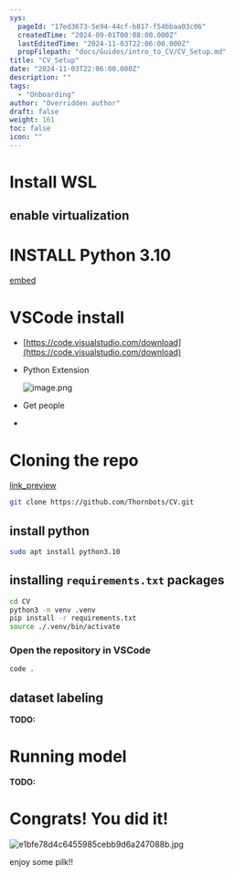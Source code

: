 ```yaml
---
sys:
  pageId: "17ed3673-5e94-44cf-b817-f54bbaa03c06"
  createdTime: "2024-09-01T00:08:00.000Z"
  lastEditedTime: "2024-11-03T22:06:00.000Z"
  propFilepath: "docs/Guides/intro_to_CV/CV_Setup.md"
title: "CV_Setup"
date: "2024-11-03T22:06:00.000Z"
description: ""
tags:
  - "Onboarding"
author: "Overridden author"
draft: false
weight: 161
toc: false
icon: ""
---
```


# Install WSL

## enable virtualization

# INSTALL Python 3.10

[embed](https://www.rose-hulman.edu/class/csse/csse132/2425a/labs/prelab1-wsl2.html)

# VSCode install

- [https://code.visualstudio.com/download](https://code.visualstudio.com/download)
- Python Extension

	![image.png](https://prod-files-secure.s3.us-west-2.amazonaws.com/d518164a-d88e-44d1-a4ee-3adb3bd8bce0/d82b6650-a5e4-4d3c-b8c9-93d817dae00e/image.png?X-Amz-Algorithm=AWS4-HMAC-SHA256&X-Amz-Content-Sha256=UNSIGNED-PAYLOAD&X-Amz-Credential=ASIAZI2LB466YDYVOUZS%2F20250615%2Fus-west-2%2Fs3%2Faws4_request&X-Amz-Date=20250615T140731Z&X-Amz-Expires=3600&X-Amz-Security-Token=IQoJb3JpZ2luX2VjEFsaCXVzLXdlc3QtMiJIMEYCIQC43IxchJ6WXHtiAvBzCyzmm9Sdtw7alhOUDNJcAhmuhwIhAI8S7zC4%2Fbnq8fv5B5Ih2iu2WVo1EI9HoJ2IcqTLc49qKv8DCEQQABoMNjM3NDIzMTgzODA1IgwpRNVCQY6OYIdciesq3AMoWKJVq1r5ES5e9rugW%2FYJRjj9ZyIHg9IGu9LbdgGRC2ujhM33YXdyhhQ56%2BNvigjNEeJegk6ytFEP6IQLqAkYym0xc3o3C3q0PVQE5DVgo9%2F05RZEqryMU8dbhCT%2FSOOVcxbf5Sbx93uQldP12qe5VRgLp6H%2F6o6EttPZJd0UI%2BUQqjsq0qQlSxMFVaNtxTB7sebVc%2BbRjh%2FQ4ZDl1HmYvd%2BGjWAb8MYVvCB7oDvaU0l26cHBkE%2FNfo%2Bceqg8ShgzOBgulFFLqfH4wAxSO8plv44joOK17BFSUjv5rDinUddwR3BOEL7IIfHG%2FOYxAoNdRQ4pvtH5ATuWl%2FRwkwFjkJrN2U3uyeIAFEi279yLD6JDhA2Ol6teraoHCaiCcFGJZaxAEHDgHn29BtRU6qh3PMPtlCV2yvsGbdhLq8yUPsWoTmRBrd8yLu5K1C%2FKrZyYTQYZUZKpEyG5lD1DG%2FgBsuuvDWEQQmjoMCvNilUKAweprjo3aU7uj38WWz9Etw0WNHqAkcD8uPlCVXKbKmD2DhecF0X7L3RASqp%2FALPTtlrn%2BT32LlNqs6sqSzxC157gfff%2B5NON8QwzfjyOIqM27Q7JtT4Cu%2BT2tmpxZ6Wuau8Qoe6Xyd4ysbO2fTCWxrrCBjqkActQ6DxvAVd9RU1W1q59wp5hYWD3hdv6O3i2zWcRjUYm3u0ONdEjxAjJv7vuunuMnTQjDQxmlI7cOApr28lhOxoTQyEPZ6kAkRwkCkpqPdR2Ilqe4vSxVzx7y8MrC9kJkjKVPWKbBhYfJDx%2BI0jJG3oyUW%2F2tRcIUVJvIobFa3mFLaSzRH4iIxlN2DNSYeMePEmmNZm%2FUkDdyRRvtRvEWFUg4foS&X-Amz-Signature=2432182da30b2bdb76b203f8be7cc994323cad9c2f6166933b552ffebf8d3cf2&X-Amz-SignedHeaders=host&x-amz-checksum-mode=ENABLED&x-id=GetObject)
- Get people
- 

# Cloning the repo

[link_preview](https://github.com/Thornbots/CV/)

```bash
git clone https://github.com/Thornbots/CV.git
```

## install python

```bash
sudo apt install python3.10
```

## installing `requirements.txt` packages

```bash
cd CV
python3 -m venv .venv
pip install -r requirements.txt
source ./.venv/bin/activate
```

### Open the repository in VSCode

```bash
code .
```

## dataset labeling  

**TODO:**

# Running model

**TODO:**

# Congrats! You did it!

![e1bfe78d4c6455985cebb9d6a247088b.jpg](https://prod-files-secure.s3.us-west-2.amazonaws.com/d518164a-d88e-44d1-a4ee-3adb3bd8bce0/7d1ce04e-65d6-40c8-814d-754280e9515a/e1bfe78d4c6455985cebb9d6a247088b.jpg?X-Amz-Algorithm=AWS4-HMAC-SHA256&X-Amz-Content-Sha256=UNSIGNED-PAYLOAD&X-Amz-Credential=ASIAZI2LB4664D4IGDYX%2F20250615%2Fus-west-2%2Fs3%2Faws4_request&X-Amz-Date=20250615T140730Z&X-Amz-Expires=3600&X-Amz-Security-Token=IQoJb3JpZ2luX2VjEF4aCXVzLXdlc3QtMiJHMEUCICa0DNrefWQ35cuIv1%2F0MOlAssS0zSIraqWohxObQj3jAiEAsRC8g8VbVJUv%2FfEczhA4bijHG4FIrE7gZUw01zAuDWUq%2FwMIRxAAGgw2Mzc0MjMxODM4MDUiDGNbzbIiRD8ztxiP6CrcA8Fi8Wd7foloa51HJ1KypEssFbgjPv7vaKTW1Ukivz0J657vZUxQqCeF%2BKpRbnrSUSDGvzqOiCOKvx51DIih%2F44xd5G1l3CiE2CRF2lx2yLR1xBd88FgcWSp%2BAH9XxRN48r3oWq0VfgViwVi9ioyTMs8gWtYl3jKEtjdmJGlvwnoPyo4qUs19atWZXthMCoENVay1BTPNJhEmU3nwHDB8qA472GeRpHD7ZfUYqAZyBMXjQyedqrY0jWvHxOfjf7rjJXio01rdE%2BZsfOdTahH9Ch%2FkH%2FA4wHV81ZBfU1Gnf6dPrhnlPviMQo1BSxayVPLRZLh6yF9i%2BfMhogtHDK%2FXHsm5lvENZFqUbO3mFg9sz1HqoIsmBIbiVUhZydxoh4pJ7Pa%2B9xKknWBO6vA8Do3vE6h1%2F1%2BHN2OmjJB9X0Pw%2BTLlaRQYup4zsFQjPHzrpbrmtpG4W17%2F0gTMUpJ%2FMoJ%2FFZL%2BYPgrYOO0PECTamsoYv8M3tAdosQlvXspf8fiGpkqrkRhhpBSKSwpK0oNwwEkvCs3h489Rji86rMNVEytapojie%2Bw4OvpK5H6%2FiPnijz12gZhpJZ5lDUHmFz1tHhpJz9QpgjHL%2BMTt9ikmg7wFq4O7jnfi4OtxZwUqu7MLiiu8IGOqUBphNV36dukfXN1aVnWgaYlknj%2ByYeS%2FdJvAOrY5EcWhBnxyndP2gbXwFbe87ItceAtXhWSrdUgYdBwjWbXSooDci%2F3SlYxMS4Ashd4RqflV7kw7ymvUihZSCdjHVoLqI9Pfh1rKvPWDwNEkb5uY%2F1NMCBMplNnFmyEWLoXOnW6XNNSfOkd8mVu7%2Fk5gM4ueTPi2WxZekqd01yBGYEMs6i07VhaDDR&X-Amz-Signature=165c074966196dc9714632823009149d1eb79f384ccea6cf2df7b9e6149deee8&X-Amz-SignedHeaders=host&x-amz-checksum-mode=ENABLED&x-id=GetObject)

enjoy some pilk!!
